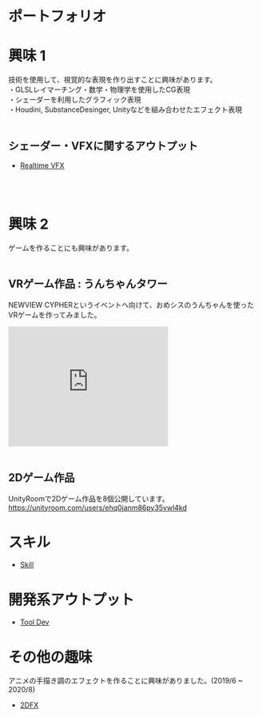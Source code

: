 # ポートフォリオ

# 興味 1
技術を使用して、視覚的な表現を作り出すことに興味があります。<br>
・GLSLレイマーチング・数学・物理学を使用したCG表現<br>
・シェーダーを利用したグラフィック表現<br>
・Houdini, SubstanceDesinger, Unityなどを組み合わせたエフェクト表現<br>
<br>

## シェーダー・VFXに関するアウトプット
* [Realtime VFX](markdown/vfx.md)<br>
<br>
<br>

# 興味 2
ゲームを作ることにも興味があります。<br>
<br>

## VRゲーム作品 : うんちゃんタワー
NEWVIEW CYPHERというイベントへ向けて、おめシスのうんちゃんを使ったVRゲームを作ってみました。<br>
<iframe width="320" height="240"  src="https://www.youtube.com/watch?v=K1InboPOOAY" 
frameborder="0" allow="autoplay; encrypted-media" allowfullscreen>]
</iframe><br>
<br>

## 2Dゲーム作品
UnityRoomで2Dゲーム作品を8個公開しています。<br>
https://unityroom.com/users/ehq0janm86py35vwl4kd<br>

# スキル
* [Skill](markdown/skill.md)<br>

# 開発系アウトプット
* [Tool Dev](markdown/tools.md)<br>

# その他の趣味
アニメの手描き調のエフェクトを作ることに興味がありました。(2019/6 ~ 2020/8)<br>
* [2DFX](markdown/2dfx.md)